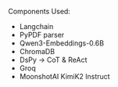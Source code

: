 Components Used:
- Langchain
- PyPDF parser
- Qwen3-Embeddings-0.6B
- ChromaDB
- DsPy -> CoT & ReAct
- Groq
- MoonshotAI KimiK2 Instruct 
